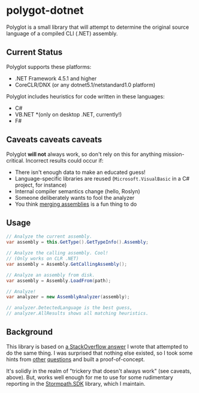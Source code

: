 # polygot-dotnet

Polyglot is a small library that will attempt to determine the original source language of a compiled CLI (.NET) assembly.

## Current Status

Polyglot supports these platforms:

* .NET Framework 4.5.1 and higher
* CoreCLR/DNX (or any dotnet5.1/netstandard1.0 platform)

Polyglot includes heuristics for code written in these languages:
* C#
* VB.NET *(only on desktop .NET, currently!)
* F#

## Caveats caveats caveats

Polyglot **will not** always work, so don't rely on this for anything mission-critical.
Incorrect results could occur if:

* There isn't enough data to make an educated guess!
* Language-specific libraries are reused (`Microsoft.VisualBasic` in a C# project, for instance)
* Internal compiler semantics change (hello, Roslyn)
* Someone deliberately wants to fool the analyzer
* You think [merging assemblies](http://www.hanselman.com/blog/MixingLanguagesInASingleAssemblyInVisualStudioSeamlesslyWithILMergeAndMSBuild.aspx) is a fun thing to do

## Usage

``` csharp
// Analyze the current assembly.
var assembly = this.GetType().GetTypeInfo().Assembly;

// Analyze the calling assembly. Cool!
// (Only works on CLR .NET)
var assembly = Assembly.GetCallingAssembly();

// Analyze an assembly from disk.
var assembly = Assembly.LoadFrom(path);

// Analyze!
var analyzer = new AssemblyAnalyzer(assembly);

// analyzer.DetectedLanguage is the best guess,
// analyzer.AllResults shows all matching heuristics.
```

## Background

This library is based on [a StackOverflow answer](http://stackoverflow.com/questions/33161188/how-to-detect-which-net-language-is-calling-my-code) I wrote that attempted to do the same thing. I was surprised that nothing else existed, so I took some hints from [other](http://stackoverflow.com/questions/15184802/decompiled-dll-clues-to-help-tell-whether-it-was-c-sharp-or-vb-net) [questions](http://stackoverflow.com/q/7310331/3191599) and built a proof-of-concept.

It's solidly in the realm of "trickery that doesn't always work" (see caveats, above). But, works well enough for me to use for some rudimentary reporting in the [Stormpath.SDK](https://github.com/stormpath/stormpath-sdk-dotnet) library, which I maintain.
